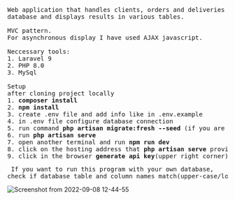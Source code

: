 <pre>
Web application that handles clients, orders and deliveries from MySql 
database and displays results in various tables. 

MVC pattern.
For asynchronous display I have used AJAX javascript.

Neccessary tools:
1. Laravel 9
2. PHP 8.0
3. MySql

Setup
after cloning project locally
1. <b>composer install</b>
2. <b>npm install</b>
3. create .env file and add info like in .env.example
4. in .env file configure database connection
5. run command <b>php artisan migrate:fresh --seed</b> (if you are not using your own DB data)
6. run <b>php artisan serve</b>
7. open another terminal and run <b>npm run dev</b>
8. click on the hosting address that <b>php artisan serve</b> provided in terminal
9. click in the browser <b>generate api key</b>(upper right corner) and refresh page
</pre>
<pre> If you want to run this program with your own database, 
check if database table and column names match(upper-case/lower-case)</pre>

![Screenshot from 2022-09-08 12-44-55](https://user-images.githubusercontent.com/104777801/189091508-6cce97c9-05fb-459a-af37-16699cd4972d.png)
